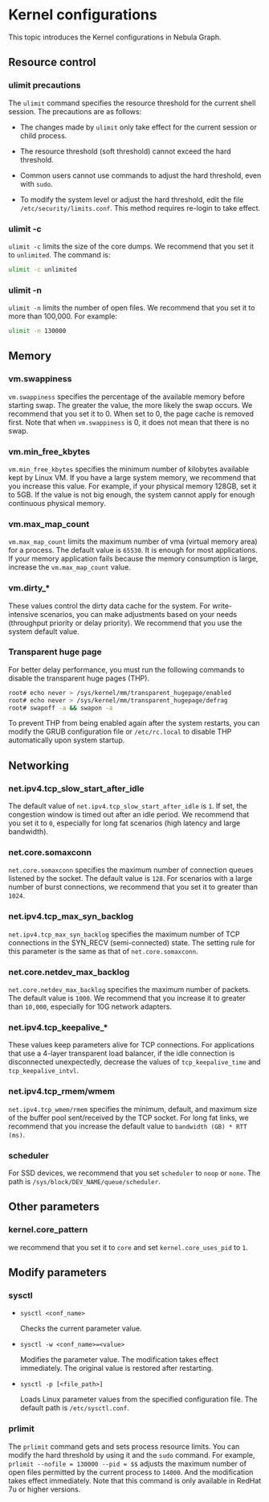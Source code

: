 # Kernel configurations

This topic introduces the Kernel configurations in Nebula Graph.

## Resource control

### ulimit precautions

The `ulimit` command specifies the resource threshold for the current shell session. The precautions are as follows:

- The changes made by `ulimit` only take effect for the current session or child process.
  
- The resource threshold (soft threshold) cannot exceed the hard threshold.

- Common users cannot use commands to adjust the hard threshold, even with `sudo`.

- To modify the system level or adjust the hard threshold, edit the file `/etc/security/limits.conf`. This method requires re-login to take effect.

### ulimit -c

`ulimit -c` limits the size of the core dumps. We recommend that you set it to `unlimited`. The command is:

```bash
ulimit -c unlimited
```

### ulimit -n

`ulimit -n` limits the number of open files. We recommend that you set it to more than 100,000. For example:

```bash
ulimit -n 130000
```

## Memory

### vm.swappiness

`vm.swappiness` specifies the percentage of the available memory before starting swap. The greater the value, the more likely the swap occurs. We recommend that you set it to 0. When set to 0, the page cache is removed first. Note that when `vm.swappiness` is 0, it does not mean that there is no swap.

### vm.min_free_kbytes

`vm.min_free_kbytes` specifies the minimum number of kilobytes available kept by Linux VM. If you have a large system memory, we recommend that you increase this value. For example, if your physical memory 128GB, set it to 5GB. If the value is not big enough, the system cannot apply for enough continuous physical memory.

### vm.max_map_count

`vm.max_map_count` limits the maximum number of vma (virtual memory area) for a process. The default value is `65530`. It is enough for most applications. If your memory application fails because the memory consumption is large, increase the `vm.max_map_count` value.

### vm.dirty_*

These values control the dirty data cache for the system. For write-intensive scenarios, you can make adjustments based on your needs (throughput priority or delay priority). We recommend that you use the system default value.

### Transparent huge page

For better delay performance, you must run the following commands to disable the transparent huge pages (THP).

```bash
root# echo never > /sys/kernel/mm/transparent_hugepage/enabled
root# echo never > /sys/kernel/mm/transparent_hugepage/defrag
root# swapoff -a && swapon -a
```

To prevent THP from being enabled again after the system restarts, you can modify the GRUB configuration file or `/etc/rc.local` to disable THP automatically upon system startup.

## Networking

### net.ipv4.tcp_slow_start_after_idle

The default value of `net.ipv4.tcp_slow_start_after_idle` is `1`. If set, the congestion window is timed out after an idle period. We recommend that you set it to `0`, especially for long fat scenarios (high latency and large bandwidth).

### net.core.somaxconn

`net.core.somaxconn` specifies the maximum number of connection queues listened by the socket. The default value is `128`. For scenarios with a large number of burst connections, we recommend that you set it to greater than `1024`.

### net.ipv4.tcp_max_syn_backlog

`net.ipv4.tcp_max_syn_backlog` specifies the maximum number of TCP connections in the SYN_RECV (semi-connected) state. The setting rule for this parameter is the same as that of `net.core.somaxconn`.

### net.core.netdev_max_backlog

`net.core.netdev_max_backlog` specifies the maximum number of packets. The default value is `1000`. We recommend that you increase it to greater than `10,000`, especially for 10G network adapters.

### net.ipv4.tcp_keepalive_*

These values keep parameters alive for TCP connections. For applications that use a 4-layer transparent load balancer, if the idle connection is disconnected unexpectedly, decrease the values of `tcp_keepalive_time` and `tcp_keepalive_intvl`.

### net.ipv4.tcp_rmem/wmem

`net.ipv4.tcp_wmem/rmem` specifies the minimum, default, and maximum size of the buffer pool sent/received by the TCP socket. For long fat links, we recommend that you increase the default value to `bandwidth (GB) * RTT (ms)`.

### scheduler

For SSD devices, we recommend that you set `scheduler` to `noop` or `none`. The path is `/sys/block/DEV_NAME/queue/scheduler`.

## Other parameters

### kernel.core_pattern

we recommend that you set it to `core` and set `kernel.core_uses_pid` to `1`.

## Modify parameters

### sysctl

- `sysctl <conf_name>`
  
  Checks the current parameter value.

- `sysctl -w <conf_name>=<value>`

  Modifies the parameter value. The modification takes effect immediately. The original value is restored after restarting.

- `sysctl -p [<file_path>]`  
  
  Loads Linux parameter values ​​from the specified configuration file. The default path is `/etc/sysctl.conf`.

### prlimit

The `prlimit` command gets and sets process resource limits. You can modify the hard threshold by using it and the `sudo` command. For example, `prlimit --nofile = 130000 --pid = $$` adjusts the maximum number of open files permitted by the current process to `14000`. And the modification takes effect immediately. Note that this command is only available in RedHat 7u or higher versions.

